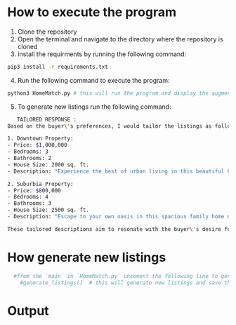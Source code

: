 # How to execute the program

1. Clone the repository
2. Open the terminal and navigate to the directory where the repository is cloned
3. install the requirments by running the following command:

```bash
pip3 install -r requirements.txt
```

4. Run the following command to execute the program:

```bash
python3 HomeMatch.py # this will run the program and display the augmented listings in the terminal according to the user preferences
```

5. To generate new listings run the following command:

```bash
   TAILORED RESPONSE :
Based on the buyer\'s preferences, I would tailor the listings as follows:

1. Downtown Property:
- Price: $1,000,000
- Bedrooms: 3
- Bathrooms: 2
- House Size: 2000 sq. ft.
- Description: "Experience the best of urban living in this beautiful home located in the heart of the city. Enjoy the vibrant energy of downtown while still having access to great amenities and entertainment options. Perfect for those seeking a dynamic and connected lifestyle."

2. Suburbia Property:
- Price: $800,000
- Bedrooms: 4
- Bathrooms: 3
- House Size: 2500 sq. ft.
- Description: "Escape to your own oasis in this spacious family home nestled in a quiet, family-friendly neighborhood. With good schools and parks nearby, this property offers the perfect blend of suburban tranquility and convenient amenities. Ideal for those looking for a peaceful retreat with access to essential facilities."

These tailored descriptions aim to resonate with the buyer\'s desire for a balance between urban and suburban living, while emphasizing the psychological benefits and addressing their subconscious desires for a peaceful sanctuary and community-oriented neighborhood.
```

# How generate new listings

```python
  #from the `main` in `HomeMatch.py` uncoment the following line to generate new listings
    #generate_listings()  # this will generate new listings and save them in the `listings.json` file
```

# Output
